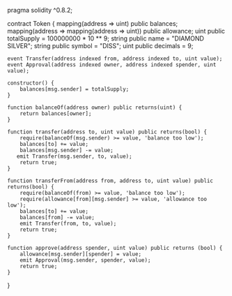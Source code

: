 pragma solidity ^0.8.2;

contract Token {
    mapping(address => uint) public balances;
    mapping(address => mapping(address => uint)) public allowance;
    uint public totalSupply = 100000000 * 10 ** 9;
    string public name = "DIAMOND SILVER";
    string public symbol = "DISS";
    uint public decimals = 9;
    
    event Transfer(address indexed from, address indexed to, uint value);
    event Approval(address indexed owner, address indexed spender, uint value);
    
    constructor() {
        balances[msg.sender] = totalSupply;
    }
    
    function balanceOf(address owner) public returns(uint) {
        return balances[owner];
    }
    
    function transfer(address to, uint value) public returns(bool) {
        require(balanceOf(msg.sender) >= value, 'balance too low');
        balances[to] += value;
        balances[msg.sender] -= value;
       emit Transfer(msg.sender, to, value);
        return true;
    }
    
    function transferFrom(address from, address to, uint value) public returns(bool) {
        require(balanceOf(from) >= value, 'balance too low');
        require(allowance[from][msg.sender] >= value, 'allowance too low');
        balances[to] += value;
        balances[from] -= value;
        emit Transfer(from, to, value);
        return true;   
    }
    
    function approve(address spender, uint value) public returns (bool) {
        allowance[msg.sender][spender] = value;
        emit Approval(msg.sender, spender, value);
        return true;   
    }
}

